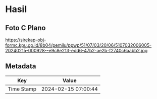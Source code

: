 # Hasil

## Foto C Plano

https://sirekap-obj-formc.kpu.go.id/8b04/pemilu/ppwp/51/07/03/20/06/5107032006005-20240215-000928--e9c8e213-edd6-47b2-ae2b-f2740c6aabb2.jpg


## Metadata

| Key        | Value               |
| ---------- | ------------------- |
| Time Stamp | 2024-02-15 07:00:44 |



